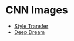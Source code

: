 # CNN Images   
  
* [Style Transfer](https://github.com/marialauramirabelli/A.rt-I.ntel/blob/master/Deep-Dream-%26-Style-Transfer/Style-Transfer.md)
* [Deep Dream](https://github.com/marialauramirabelli/A.rt-I.ntel/blob/master/Deep-Dream-&-Style-Transfer/Deep-Dream.md)
